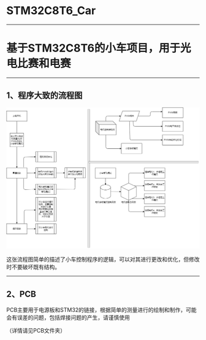 # STM32C8T6_Car

------

# 基于STM32C8T6的小车项目，用于光电比赛和电赛

------

## 1、程序大致的流程图

![Car](./C8T6/MDK-ARM/Car.png)

这张流程图简单的描述了小车控制程序的逻辑，可以对其进行更改和优化，但修改时不要破坏既有结构。

------

## 2、PCB

PCB主要用于电源板和STM32的链接，根据简单的测量进行的绘制和制作，可能会有误差的问题，包括焊接问题的产生，请谨慎使用

（详情请见PCB文件夹）




 
